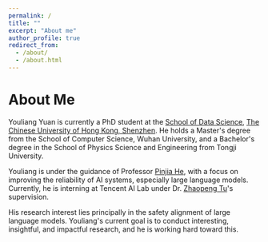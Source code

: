 ```yaml
---
permalink: /
title: ""
excerpt: "About me"
author_profile: true
redirect_from: 
  - /about/
  - /about.html
---
```


About Me
======
Youliang Yuan is currently a PhD student at the [School of Data Science](https://sds.cuhk.edu.cn/en), [The Chinese University of Hong Kong, Shenzhen](https://www.cuhk.edu.cn/en). He holds a Master's degree from the School of Computer Science, Wuhan University, and a Bachelor's degree in the School of Physics Science and Engineering from Tongji University.

Youliang is under the guidance of Professor [Pinjia He](https://pinjiahe.github.io/), with a focus on improving the reliability of AI systems, especially large language models. Currently, he is interning at Tencent AI Lab under Dr. [Zhaopeng Tu](http://www.zptu.net/)'s supervision.

His research interest lies principally in the safety alignment of large language models. Youliang's current goal is to conduct interesting, insightful, and impactful research, and he is working hard toward this.



